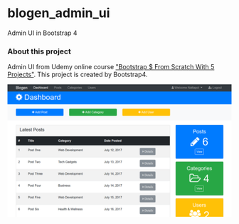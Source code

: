 # blogen_admin_ui
Admin UI in Bootstrap 4

### About this project
Admin UI from Udemy online course ["Bootstrap $ From Scratch With 5 Projects"](https://www.udemy.com/bootstrap-4-from-scratch-with-5-projects). This project is created by Bootstrap4.

![blogen_admin_ui](screenshot.png?raw=true)
